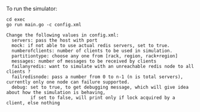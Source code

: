 To run the simulator:

    cd exec
    go run main.go -c config.xml

    Change the following values in config.xml:
      servers: pass the host with port
      mock: if not able to use actual redis servers, set to true.
      numberofclients: number of clients to be used in simulation.
      partitiontype: choose any one from [rack, region, rack+region]
      messages: number of messages to be received by clients
      failanyredis: want to simulate with an unreachable redis node to all clients ?
      failredisnode: pass a number from 0 to n-1 (n is total servers), currently only one node can failure supported.
      debug: set to true, to get debugging message, which will give idea about how the simulation is behaving,
             if set to false, will print only if lock acquired by a client, else nothing
